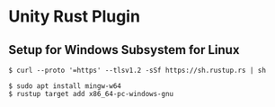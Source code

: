 # Unity Rust Plugin

## Setup for Windows Subsystem for Linux
```
$ curl --proto '=https' --tlsv1.2 -sSf https://sh.rustup.rs | sh
```
```
$ sudo apt install mingw-w64
$ rustup target add x86_64-pc-windows-gnu
```
